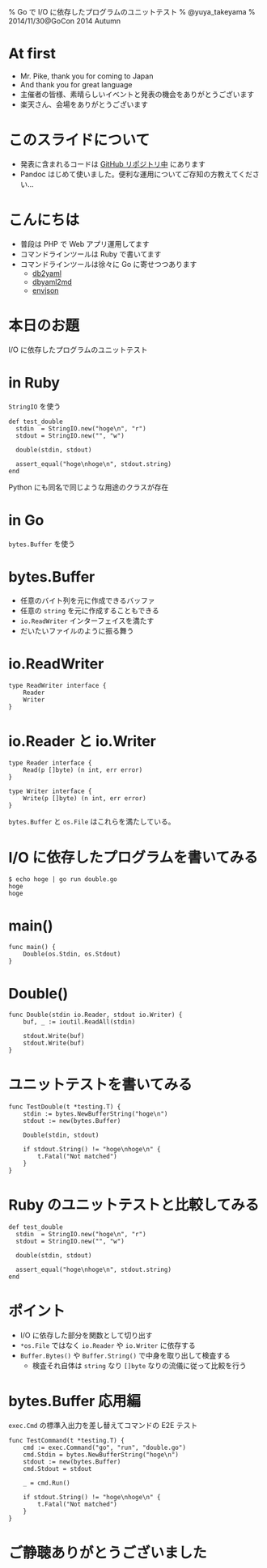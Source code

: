 % Go で I/O に依存したプログラムのユニットテスト
% @yuya_takeyama
% 2014/11/30@GoCon 2014 Autumn

# At first

* Mr. Pike, thank you for coming to Japan
* And thank you for great language
* 主催者の皆様、素晴らしいイベントと発表の機会をありがとうございます
* 楽天さん、会場をありがとうございます

# このスライドについて

* 発表に含まれるコードは [GitHub リポジトリ中](https://github.com/yuya-takeyama/presentations/tree/master/2014/11/30/gocon_2014_autumn) にあります
* Pandoc はじめて使いました。便利な運用についてご存知の方教えてください...

# こんにちは

* 普段は PHP で Web アプリ運用してます
* コマンドラインツールは Ruby で書いてます
* コマンドラインツールは徐々に Go に寄せつつあります
    * [db2yaml](https://github.com/yuya-takeyama/db2yaml)
    * [dbyaml2md](https://github.com/yuya-takeyama/dbyaml2md)
    * [envjson](https://github.com/yuya-takeyama/envjson)

# 本日のお題

I/O に依存したプログラムのユニットテスト

# in Ruby

`StringIO` を使う

~~~~ {.ruby}
def test_double
  stdin  = StringIO.new("hoge\n", "r")
  stdout = StringIO.new("", "w")

  double(stdin, stdout)

  assert_equal("hoge\nhoge\n", stdout.string)
end
~~~~

Python にも同名で同じような用途のクラスが存在

# in Go

`bytes.Buffer` を使う

# bytes.Buffer

* 任意のバイト列を元に作成できるバッファ
* 任意の `string` を元に作成することもできる
* `io.ReadWriter` インターフェイスを満たす
* だいたいファイルのように振る舞う

# io.ReadWriter

~~~~ {.go}
type ReadWriter interface {
	Reader
	Writer
}
~~~~

# io.Reader と io.Writer

~~~~ {.go}
type Reader interface {
	Read(p []byte) (n int, err error)
}

type Writer interface {
	Write(p []byte) (n int, err error)
}
~~~~

`bytes.Buffer` と `os.File` はこれらを満たしている。

# I/O に依存したプログラムを書いてみる

~~~~
$ echo hoge | go run double.go
hoge
hoge
~~~~

# main()

~~~~ {.go}
func main() {
	Double(os.Stdin, os.Stdout)
}
~~~~

# Double()

~~~~ {.go}
func Double(stdin io.Reader, stdout io.Writer) {
	buf, _ := ioutil.ReadAll(stdin)

	stdout.Write(buf)
	stdout.Write(buf)
}
~~~~

# ユニットテストを書いてみる

~~~~ {.go}
func TestDouble(t *testing.T) {
	stdin := bytes.NewBufferString("hoge\n")
	stdout := new(bytes.Buffer)

	Double(stdin, stdout)

	if stdout.String() != "hoge\nhoge\n" {
		t.Fatal("Not matched")
	}
}
~~~~

# Ruby のユニットテストと比較してみる

~~~~ {.ruby}
def test_double
  stdin  = StringIO.new("hoge\n", "r")
  stdout = StringIO.new("", "w")

  double(stdin, stdout)

  assert_equal("hoge\nhoge\n", stdout.string)
end
~~~~

# ポイント

* I/O に依存した部分を関数として切り出す
* `*os.File` ではなく `io.Reader` や `io.Writer` に依存する
* `Buffer.Bytes()` や `Buffer.String()` で中身を取り出して検査する
    * 検査それ自体は `string` なり `[]byte` なりの流儀に従って比較を行う

# bytes.Buffer 応用編

`exec.Cmd` の標準入出力を差し替えてコマンドの E2E テスト

~~~~ {.go}
func TestCommand(t *testing.T) {
	cmd := exec.Command("go", "run", "double.go")
	cmd.Stdin = bytes.NewBufferString("hoge\n")
	stdout := new(bytes.Buffer)
	cmd.Stdout = stdout

	_ = cmd.Run()

	if stdout.String() != "hoge\nhoge\n" {
		t.Fatal("Not matched")
	}
}
~~~~

# ご静聴ありがとうございました
